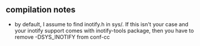 compilation notes
-----------------
- by default, I assume to find inotify.h in sys/. If this isn't your case and your inotify support 
comes with inotify-tools package, then you have to remove -DSYS_INOTIFY from conf-cc

